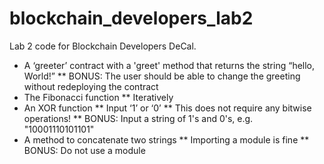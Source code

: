# blockchain_developers_lab2

Lab 2 code for Blockchain Developers DeCal.

* A ‘greeter’ contract with a 'greet' method that returns the string “hello, World!”
     ** BONUS: The user should be able to change the greeting without redeploying the contract
* The Fibonacci function
     ** Iteratively
* An XOR function
     ** Input ‘1’ or ‘0’
     ** This does not require any bitwise operations!
     ** BONUS: Input a string of 1's and 0's, e.g. "10001110101101"
* A method to concatenate two strings
     ** Importing a module is fine
     ** BONUS: Do not use a module
